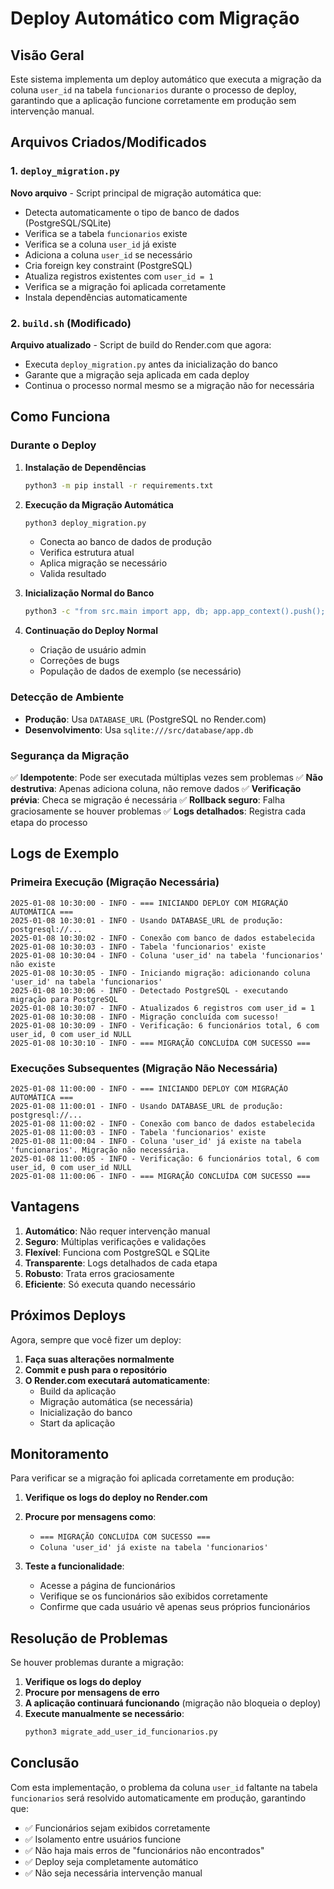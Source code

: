 # Deploy Automático com Migração

## Visão Geral

Este sistema implementa um deploy automático que executa a migração da coluna `user_id` na tabela `funcionarios` durante o processo de deploy, garantindo que a aplicação funcione corretamente em produção sem intervenção manual.

## Arquivos Criados/Modificados

### 1. `deploy_migration.py`
**Novo arquivo** - Script principal de migração automática que:
- Detecta automaticamente o tipo de banco de dados (PostgreSQL/SQLite)
- Verifica se a tabela `funcionarios` existe
- Verifica se a coluna `user_id` já existe
- Adiciona a coluna `user_id` se necessário
- Cria foreign key constraint (PostgreSQL)
- Atualiza registros existentes com `user_id = 1`
- Verifica se a migração foi aplicada corretamente
- Instala dependências automaticamente

### 2. `build.sh` (Modificado)
**Arquivo atualizado** - Script de build do Render.com que agora:
- Executa `deploy_migration.py` antes da inicialização do banco
- Garante que a migração seja aplicada em cada deploy
- Continua o processo normal mesmo se a migração não for necessária

## Como Funciona

### Durante o Deploy

1. **Instalação de Dependências**
   ```bash
   python3 -m pip install -r requirements.txt
   ```

2. **Execução da Migração Automática**
   ```bash
   python3 deploy_migration.py
   ```
   - Conecta ao banco de dados de produção
   - Verifica estrutura atual
   - Aplica migração se necessário
   - Valida resultado

3. **Inicialização Normal do Banco**
   ```bash
   python3 -c "from src.main import app, db; app.app_context().push(); db.create_all()"
   ```

4. **Continuação do Deploy Normal**
   - Criação de usuário admin
   - Correções de bugs
   - População de dados de exemplo (se necessário)

### Detecção de Ambiente

- **Produção**: Usa `DATABASE_URL` (PostgreSQL no Render.com)
- **Desenvolvimento**: Usa `sqlite:///src/database/app.db`

### Segurança da Migração

✅ **Idempotente**: Pode ser executada múltiplas vezes sem problemas
✅ **Não destrutiva**: Apenas adiciona coluna, não remove dados
✅ **Verificação prévia**: Checa se migração é necessária
✅ **Rollback seguro**: Falha graciosamente se houver problemas
✅ **Logs detalhados**: Registra cada etapa do processo

## Logs de Exemplo

### Primeira Execução (Migração Necessária)
```
2025-01-08 10:30:00 - INFO - === INICIANDO DEPLOY COM MIGRAÇÃO AUTOMÁTICA ===
2025-01-08 10:30:01 - INFO - Usando DATABASE_URL de produção: postgresql://...
2025-01-08 10:30:02 - INFO - Conexão com banco de dados estabelecida
2025-01-08 10:30:03 - INFO - Tabela 'funcionarios' existe
2025-01-08 10:30:04 - INFO - Coluna 'user_id' na tabela 'funcionarios' não existe
2025-01-08 10:30:05 - INFO - Iniciando migração: adicionando coluna 'user_id' na tabela 'funcionarios'
2025-01-08 10:30:06 - INFO - Detectado PostgreSQL - executando migração para PostgreSQL
2025-01-08 10:30:07 - INFO - Atualizados 6 registros com user_id = 1
2025-01-08 10:30:08 - INFO - Migração concluída com sucesso!
2025-01-08 10:30:09 - INFO - Verificação: 6 funcionários total, 6 com user_id, 0 com user_id NULL
2025-01-08 10:30:10 - INFO - === MIGRAÇÃO CONCLUÍDA COM SUCESSO ===
```

### Execuções Subsequentes (Migração Não Necessária)
```
2025-01-08 11:00:00 - INFO - === INICIANDO DEPLOY COM MIGRAÇÃO AUTOMÁTICA ===
2025-01-08 11:00:01 - INFO - Usando DATABASE_URL de produção: postgresql://...
2025-01-08 11:00:02 - INFO - Conexão com banco de dados estabelecida
2025-01-08 11:00:03 - INFO - Tabela 'funcionarios' existe
2025-01-08 11:00:04 - INFO - Coluna 'user_id' já existe na tabela 'funcionarios'. Migração não necessária.
2025-01-08 11:00:05 - INFO - Verificação: 6 funcionários total, 6 com user_id, 0 com user_id NULL
2025-01-08 11:00:06 - INFO - === MIGRAÇÃO CONCLUÍDA COM SUCESSO ===
```

## Vantagens

1. **Automático**: Não requer intervenção manual
2. **Seguro**: Múltiplas verificações e validações
3. **Flexível**: Funciona com PostgreSQL e SQLite
4. **Transparente**: Logs detalhados de cada etapa
5. **Robusto**: Trata erros graciosamente
6. **Eficiente**: Só executa quando necessário

## Próximos Deploys

Agora, sempre que você fizer um deploy:

1. **Faça suas alterações normalmente**
2. **Commit e push para o repositório**
3. **O Render.com executará automaticamente**:
   - Build da aplicação
   - Migração automática (se necessária)
   - Inicialização do banco
   - Start da aplicação

## Monitoramento

Para verificar se a migração foi aplicada corretamente em produção:

1. **Verifique os logs do deploy no Render.com**
2. **Procure por mensagens como**:
   - `=== MIGRAÇÃO CONCLUÍDA COM SUCESSO ===`
   - `Coluna 'user_id' já existe na tabela 'funcionarios'`

3. **Teste a funcionalidade**:
   - Acesse a página de funcionários
   - Verifique se os funcionários são exibidos corretamente
   - Confirme que cada usuário vê apenas seus próprios funcionários

## Resolução de Problemas

Se houver problemas durante a migração:

1. **Verifique os logs do deploy**
2. **Procure por mensagens de erro**
3. **A aplicação continuará funcionando** (migração não bloqueia o deploy)
4. **Execute manualmente se necessário**:
   ```bash
   python3 migrate_add_user_id_funcionarios.py
   ```

## Conclusão

Com esta implementação, o problema da coluna `user_id` faltante na tabela `funcionarios` será resolvido automaticamente em produção, garantindo que:

- ✅ Funcionários sejam exibidos corretamente
- ✅ Isolamento entre usuários funcione
- ✅ Não haja mais erros de "funcionários não encontrados"
- ✅ Deploy seja completamente automático
- ✅ Não seja necessária intervenção manual